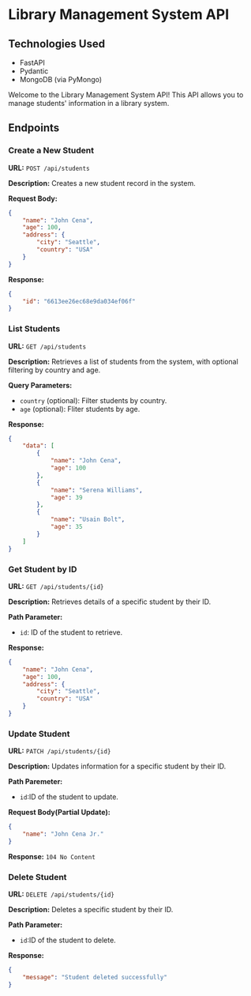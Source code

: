 # Library Management System API

## Technologies Used

- FastAPI
- Pydantic
- MongoDB (via PyMongo)

Welcome to the Library Management System API! This API allows you to manage students' information in a library system.

## Endpoints

### Create a New Student

**URL:** `POST /api/students`

**Description:** Creates a new student record in the system.

**Request Body:**
```json
{
    "name": "John Cena",
    "age": 100,
    "address": {
        "city": "Seattle",
        "country": "USA"
    }
}
```
**Response:**
```json
{
    "id": "6613ee26ec68e9da034ef06f"
}
```

### List Students

**URL:** `GET /api/students`

**Description:** Retrieves a list of students from the system, with optional filtering by country and age.

**Query Parameters:**
+ `country` (optional): Filter students by country.
+  `age` (optional): Fliter students by age.

**Response:**
```json
{
    "data": [
        {
            "name": "John Cena",
            "age": 100
        },
        {
            "name": "Serena Williams",
            "age": 39
        },
        {
            "name": "Usain Bolt",
            "age": 35
        }
    ]
}

```

### Get Student by ID

**URL:** `GET /api/students/{id}`

**Description:** Retrieves details of a specific student by their ID.

**Path Parameter:** 
+ `id`: ID of the student to retrieve.

**Response:**
```json
{
    "name": "John Cena",
    "age": 100,
    "address": {
        "city": "Seattle",
        "country": "USA"
    }
}
```

### Update Student

**URL:** `PATCH /api/students/{id}`

**Description:** Updates information for a specific student by their ID.

**Path Paremeter:**

+ `id`:ID of the student to update.

**Request Body(Partial Update):**
```json
{
    "name": "John Cena Jr."
}
```

**Response:** `104 No Content`

### Delete Student

**URL:** `DELETE /api/students/{id}`

**Description:** Deletes a specific student by their ID.

**Path Parameter:**
+ `id`:ID of the student to delete.

**Response:**
```json
{
    "message": "Student deleted successfully"
}
```









